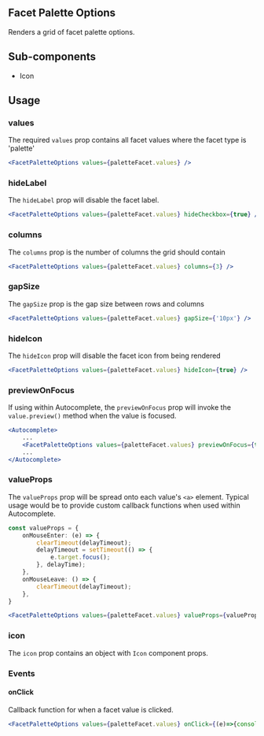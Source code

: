 ## Facet Palette Options

Renders a grid of facet palette options. 

## Sub-components
- Icon

## Usage

### values
The required `values` prop contains all facet values where the facet type is 'palette'

```jsx
<FacetPaletteOptions values={paletteFacet.values} />
```

### hideLabel
The `hideLabel` prop will disable the facet label.

```jsx
<FacetPaletteOptions values={paletteFacet.values} hideCheckbox={true} />
```

### columns
The `columns` prop is the number of columns the grid should contain

```jsx
<FacetPaletteOptions values={paletteFacet.values} columns={3} />
```

### gapSize
The `gapSize` prop is the gap size between rows and columns

```jsx
<FacetPaletteOptions values={paletteFacet.values} gapSize={'10px'} />
```

### hideIcon
The `hideIcon` prop will disable the facet icon from being rendered

```jsx
<FacetPaletteOptions values={paletteFacet.values} hideIcon={true} />
```

### previewOnFocus
If using within Autocomplete, the `previewOnFocus` prop will invoke the `value.preview()` method when the value is focused. 

```jsx
<Autocomplete>
    ...
    <FacetPaletteOptions values={paletteFacet.values} previewOnFocus={true} />
    ...
</Autocomplete>
```

### valueProps
The `valueProps` prop will be spread onto each value's `<a>` element. Typical usage would be to provide custom callback functions when used within Autocomplete.

```typescript
const valueProps = {
    onMouseEnter: (e) => {
        clearTimeout(delayTimeout);
        delayTimeout = setTimeout(() => {
            e.target.focus();
        }, delayTime);
    },
    onMouseLeave: () => {
        clearTimeout(delayTimeout);
    },
}
```

```jsx
<FacetPaletteOptions values={paletteFacet.values} valueProps={valueProps} />
```

### icon
The `icon` prop contains an object with `Icon` component props. 

### Events

#### onClick
Callback function for when a facet value is clicked.

```jsx
<FacetPaletteOptions values={paletteFacet.values} onClick={(e)=>{console.log(e)}} />
```
